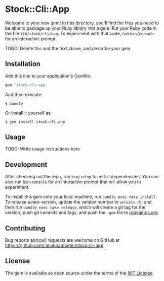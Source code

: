 # Stock::Cli::App

Welcome to your new gem! In this directory, you'll find the files you need to be able to package up your Ruby library into a gem. Put your Ruby code in the file `lib/stock/cli/app`. To experiment with that code, run `bin/console` for an interactive prompt.

TODO: Delete this and the text above, and describe your gem

## Installation

Add this line to your application's Gemfile:

```ruby
gem 'stock-cli-app'
```

And then execute:

    $ bundle

Or install it yourself as:

    $ gem install stock-cli-app

## Usage

TODO: Write usage instructions here

## Development

After checking out the repo, run `bin/setup` to install dependencies. You can also run `bin/console` for an interactive prompt that will allow you to experiment.

To install this gem onto your local machine, run `bundle exec rake install`. To release a new version, update the version number in `version.rb`, and then run `bundle exec rake release`, which will create a git tag for the version, push git commits and tags, and push the `.gem` file to [rubygems.org](https://rubygems.org).

## Contributing

Bug reports and pull requests are welcome on GitHub at https://github.com/'anukhambete'/stock-cli-app.

## License

The gem is available as open source under the terms of the [MIT License](https://opensource.org/licenses/MIT).
